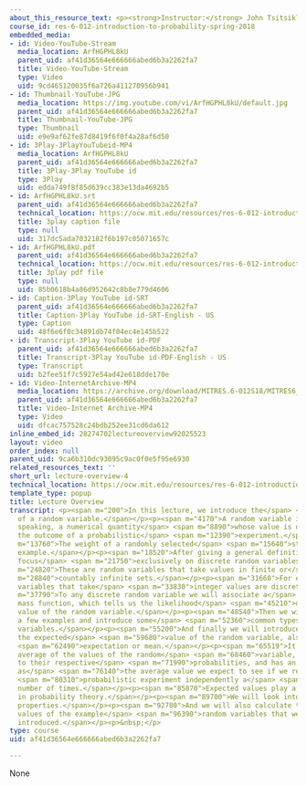 ```yaml
---
about_this_resource_text: <p><strong>Instructor:</strong> John Tsitsiklis</p>
course_id: res-6-012-introduction-to-probability-spring-2018
embedded_media:
- id: Video-YouTube-Stream
  media_location: ArfHGPHL8kU
  parent_uid: af41d36564e666666abed6b3a2262fa7
  title: Video-YouTube-Stream
  type: Video
  uid: 9cd465120035f6a726a411270956b941
- id: Thumbnail-YouTube-JPG
  media_location: https://img.youtube.com/vi/ArfHGPHL8kU/default.jpg
  parent_uid: af41d36564e666666abed6b3a2262fa7
  title: Thumbnail-YouTube-JPG
  type: Thumbnail
  uid: e9e9af62fe87d8419f6f0f4a28af6d50
- id: 3Play-3PlayYouTubeid-MP4
  media_location: ArfHGPHL8kU
  parent_uid: af41d36564e666666abed6b3a2262fa7
  title: 3Play-3Play YouTube id
  type: 3Play
  uid: edda749f8f85d639cc383e13da4692b5
- id: ArfHGPHL8kU.srt
  parent_uid: af41d36564e666666abed6b3a2262fa7
  technical_location: https://ocw.mit.edu/resources/res-6-012-introduction-to-probability-spring-2018/part-i-the-fundamentals/lecture-overview-4/ArfHGPHL8kU.srt
  title: 3play caption file
  type: null
  uid: 317dc5ada7032182f6b197c05071657c
- id: ArfHGPHL8kU.pdf
  parent_uid: af41d36564e666666abed6b3a2262fa7
  technical_location: https://ocw.mit.edu/resources/res-6-012-introduction-to-probability-spring-2018/part-i-the-fundamentals/lecture-overview-4/ArfHGPHL8kU.pdf
  title: 3play pdf file
  type: null
  uid: 85b0618b4a86d952642c8b8e779d4606
- id: Caption-3Play YouTube id-SRT
  parent_uid: af41d36564e666666abed6b3a2262fa7
  title: Caption-3Play YouTube id-SRT-English - US
  type: Caption
  uid: 48f6e6f0c34891db74f04ec4e145b522
- id: Transcript-3Play YouTube id-PDF
  parent_uid: af41d36564e666666abed6b3a2262fa7
  title: Transcript-3Play YouTube id-PDF-English - US
  type: Transcript
  uid: b2fee51f7c5927e54ad42e618dde170e
- id: Video-InternetArchive-MP4
  media_location: https://archive.org/download/MITRES.6-012S18/MITRES6_012S18_L05-01_300k.mp4
  parent_uid: af41d36564e666666abed6b3a2262fa7
  title: Video-Internet Archive-MP4
  type: Video
  uid: dfcac757528c24bdb252ee31cd6da612
inline_embed_id: 28274702lectureoverview92025523
layout: video
order_index: null
parent_uid: 9ca6b310dc93095c9ac0f0e5f95e6930
related_resources_text: ''
short_url: lecture-overview-4
technical_location: https://ocw.mit.edu/resources/res-6-012-introduction-to-probability-spring-2018/part-i-the-fundamentals/lecture-overview-4
template_type: popup
title: Lecture Overview
transcript: <p><span m="200">In this lecture, we introduce the</span> <span m="1940">notion
  of a random variable.</span></p><p><span m="4170">A random variable is, loosely
  speaking, a numerical quantity</span> <span m="8890">whose value is determined by
  the outcome of a probabilistic</span> <span m="12390">experiment.</span></p><p><span
  m="13760">The weight of a randomly selected</span> <span m="15640">student is one
  example.</span></p><p><span m="18520">After giving a general definition, we will
  focus</span> <span m="21750">exclusively on discrete random variables.</span></p><p><span
  m="24820">These are random variables that take values in finite or</span> <span
  m="28840">countably infinite sets.</span></p><p><span m="31660">For example, random
  variables that take</span> <span m="33830">integer values are discrete.</span></p><p><span
  m="37790">To any discrete random variable we will associate a</span> <span m="41060">probability
  mass function, which tells us the likelihood</span> <span m="45210">of each possible
  value of the random variable.</span></p><p><span m="48540">Then we will go over
  a few examples and introduce some</span> <span m="52360">common types of random
  variables.</span></p><p><span m="55200">And finally we will introduce a new concept-
  the expected</span> <span m="59680">value of the random variable, also called the</span>
  <span m="62490">expectation or mean.</span></p><p><span m="65519">It is a weighted
  average of the values of the random</span> <span m="68460">variable, weighted according
  to their respective</span> <span m="71990">probabilities, and has an intuitive interpretation
  as</span> <span m="76140">the average value we expect to see if we repeat the same</span>
  <span m="80310">probabilistic experiment independently a</span> <span m="83060">large
  number of times.</span></p><p><span m="85870">Expected values play a central role
  in probability theory.</span></p><p><span m="89700">We will look into some of their
  properties.</span></p><p><span m="92780">And we will also calculate the expected
  values of the example</span> <span m="96390">random variables that we will have
  introduced.</span></p><p>&nbsp;</p>
type: course
uid: af41d36564e666666abed6b3a2262fa7

---
```

None